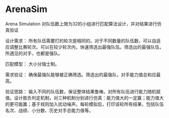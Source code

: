 # ArenaSim
Arena Simulation
对队伍数上限为32的小组进行匹配算法设计，并对结果进行仿真验证

设计需求：
所有队伍需要打的轮次是相同的。对于不同数量的队伍数，可以自适应调整比赛轮次。可以在较少轮次内，快速筛选出最强队伍。筛选出的最强队伍，所遇见的对手，也都是强队。

匹配模型：
大小分瑞士制。

需求验证：
确保最强队能够被正确筛选。筛选出的最强队，对手能力值总和应最高。

验证思路：
输入不同的队伍数，保证整体结果鲁棒。对所有队伍进行能力随机赋值。设计胜负判定机制，对三种机制分别进行仿真：能力值大的一定赢；能力值大的更可能赢；基于规则加入扰动噪声。每轮模拟后，打印该轮所有结果，包括队伍名次、战绩、小分数、历史对手总能力值等。
